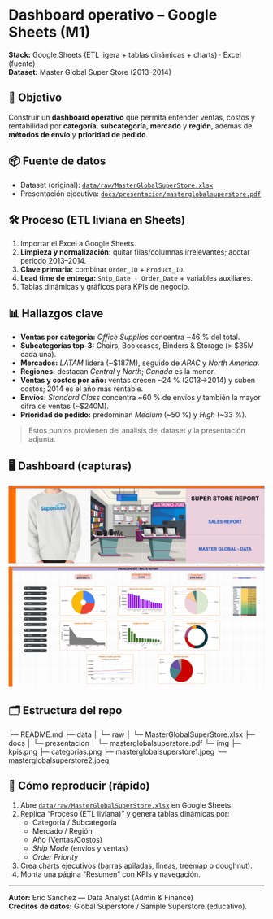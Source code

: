 # Dashboard operativo – Google Sheets (M1)

**Stack:** Google Sheets (ETL ligera + tablas dinámicas + charts) · Excel (fuente)  
**Dataset:** Master Global Super Store (2013–2014)

## 🎯 Objetivo
Construir un **dashboard operativo** que permita entender ventas, costos y rentabilidad por **categoría**, **subcategoría**, **mercado** y **región**, además de **métodos de envío** y **prioridad de pedido**.

## 📦 Fuente de datos
- Dataset (original): [`data/raw/MasterGlobalSuperStore.xlsx`](data/raw/MasterGlobalSuperStore.xlsx)  
- Presentación ejecutiva: [`docs/presentacion/masterglobalsuperstore.pdf`](docs/presentacion/masterglobalsuperstore.pdf)

## 🛠️ Proceso (ETL liviana en Sheets)
1. Importar el Excel a Google Sheets.  
2. **Limpieza y normalización:** quitar filas/columnas irrelevantes; acotar periodo 2013–2014.  
3. **Clave primaria:** combinar `Order_ID` + `Product_ID`.  
4. **Lead time de entrega:** `Ship_Date - Order_Date` + variables auxiliares.  
5. Tablas dinámicas y gráficos para KPIs de negocio.

## 📊 Hallazgos clave
- **Ventas por categoría:** *Office Supplies* concentra ~46 % del total.  
- **Subcategorías top-3:** Chairs, Bookcases, Binders & Storage (> $35M cada una).  
- **Mercados:** *LATAM* lidera (~$187M), seguido de *APAC* y *North America*.  
- **Regiones:** destacan *Central* y *North*; *Canada* es la menor.  
- **Ventas y costos por año:** ventas crecen ~24 % (2013→2014) y suben costos; 2014 es el año más rentable.  
- **Envíos:** *Standard Class* concentra ~60 % de envíos y también la mayor cifra de ventas (~$240M).  
- **Prioridad de pedido:** predominan *Medium* (~50 %) y *High* (~33 %).

> Estos puntos provienen del análisis del dataset y la presentación adjunta.

## 🖥️ Dashboard (capturas)

<img src="img/masterglobalsuperstore1.jpeg" alt="Portada del dashboard en Google Sheets" />

<img src="img/masterglobalsuperstore2.jpeg" alt="Vista del dashboard con KPIs por categoría, mercado, región, envíos y prioridad" />

## 🗂️ Estructura del repo

├─ README.md
├─ data
│  └─ raw
│     └─ MasterGlobalSuperStore.xlsx
├─ docs
│  └─ presentacion
│     └─ masterglobalsuperstore.pdf
└─ img
├─ kpis.png
├─ categorias.png
├─ masterglobalsuperstore1.jpeg
└─ masterglobalsuperstore2.jpeg

## 🧪 Cómo reproducir (rápido)
1. Abre [`data/raw/MasterGlobalSuperStore.xlsx`](data/raw/MasterGlobalSuperStore.xlsx) en Google Sheets.  
2. Replica “Proceso (ETL liviana)” y genera tablas dinámicas por:
   - Categoría / Subcategoría  
   - Mercado / Región  
   - Año (Ventas/Costos)  
   - *Ship Mode* (envíos y ventas)  
   - *Order Priority*
3. Crea charts ejecutivos (barras apiladas, líneas, treemap o doughnut).  
4. Monta una página “Resumen” con KPIs y navegación.  

---

**Autor:** Eric Sanchez — Data Analyst (Admin & Finance)  
**Créditos de datos:** Global Superstore / Sample Superstore (educativo).
